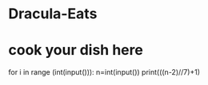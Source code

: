 # Dracula-Eats
# cook your dish here
for i in range (int(input())):
    n=int(input())
    print(((n-2)//7)+1)
